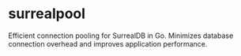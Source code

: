 # surrealpool
Efficient connection pooling for SurrealDB in Go. Minimizes database connection overhead and improves application performance.
